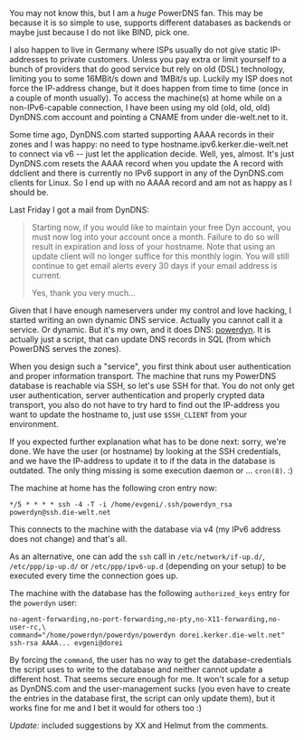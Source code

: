 <html><body><p>You may not know this, but I am a <em>huge</em> PowerDNS fan. This may be because it is so simple to use, supports different databases as backends or maybe just because I do not like BIND, pick one.



I also happen to live in Germany where ISPs usually do not give static IP-addresses to private customers. Unless you pay extra or limit yourself to a bunch of providers that do good service but rely on old (DSL) technology, limiting you to some 16MBit/s down and 1MBit/s up. Luckily my ISP does not force the IP-address change, but it does happen from time to time (once in a couple of month usually). To access the machine(s) at home while on a non-IPv6-capable connection, I have been using my old (old, old, old) DynDNS.com account and pointing a CNAME from under die-welt.net to it.



Some time ago, DynDNS.com started supporting AAAA records in their zones and I was happy: no need to type hostname.ipv6.kerker.die-welt.net to connect via v6 -- just let the application decide. Well, yes, almost. It's just DynDNS.com resets the AAAA record when you update the A record with ddclient and there is currently no IPv6 support in any of the DynDNS.com clients for Linux. So I end up with no AAAA record and am not as happy as I should be.



Last Friday I got a mail from DynDNS:

</p><blockquote>Starting now, if you would like to maintain your free Dyn account, you must now log into your account once a month. Failure to do so will result in expiration and loss of your hostname. Note that using an update client will no longer suffice for this monthly login. You will still continue to get email alerts every 30 days if your email address is current.

Yes, thank you very much...</blockquote>

Given that I have enough nameservers under my control and love hacking, I started writing an own dynamic DNS service. Actually you cannot call it a service. Or dynamic. But it's my own, and it does DNS: <a href="https://github.com/evgeni/powerdyn">powerdyn</a>. It is actually just a script, that can update DNS records in SQL (from which PowerDNS serves the zones).



When you design such a "service", you first think about user authentication and proper information transport. The machine that runs my PowerDNS database is reachable via SSH, so let's use SSH for that. You do not only get user authentication, server authentication and properly crypted data transport, you also do not have to try hard to find out the IP-address you want to update the hostname to, just use <code>$SSH_CLIENT</code> from your environment.



If you expected further explanation what has to be done next: sorry, we're done. We have the user (or hostname) by looking at the SSH credentials, and we have the IP-address to update it to if the data in the database is outdated. The only thing missing is some execution daemon or ... <code>cron(8)</code>. :)



The machine at home has the following cron entry now:

<pre><code>*/5 * * * * ssh -4 -T -i /home/evgeni/.ssh/powerdyn_rsa powerdyn@ssh.die-welt.net
</code></pre>

This connects to the machine with the database via v4 (my IPv6 address does not change) and that's all.

As an alternative, one can add the <code>ssh</code> call in <code>/etc/network/if-up.d/</code>, <code>/etc/ppp/ip-up.d/</code> or <code>/etc/ppp/ipv6-up.d</code> (depending on your setup) to be executed every time the connection goes up.



The machine with the database has the following <code>authorized_keys</code> entry for the <code>powerdyn</code> user:

<pre><code>no-agent-forwarding,no-port-forwarding,no-pty,no-X11-forwarding,no-user-rc,\ 
command="/home/powerdyn/powerdyn/powerdyn dorei.kerker.die-welt.net" ssh-rsa AAAA... evgeni@dorei
</code></pre>

By forcing the <code>command</code>, the user has no way to get the database-credentials the script uses to write to the database and neither cannot update a different host. That seems secure enough for me. It won't scale for a setup as DynDNS.com and the user-management sucks (you even have to create the entries in the database first, the script can only update them), but it works fine for me and I bet it would for others too :)



<i>Update:</i> included suggestions by XX and Helmut from the comments.</body></html>
